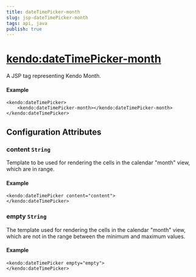 ```yaml
---
title: dateTimePicker-month
slug: jsp-dateTimePicker-month
tags: api, java
publish: true
---
```


# <kendo:dateTimePicker-month>
A JSP tag representing Kendo Month.

#### Example
    <kendo:dateTimePicker>
        <kendo:dateTimePicker-month></kendo:dateTimePicker-month>
    </kendo:dateTimePicker>


## Configuration Attributes


### content `String`

Template to be used for rendering the cells in the calendar "month" view, which are in range.

#### Example
    <kendo:dateTimePicker content="content">
    </kendo:dateTimePicker>



### empty `String`

The template used for rendering the cells in the calendar "month" view, which are not in the range between
the minimum and maximum values.

#### Example
    <kendo:dateTimePicker empty="empty">
    </kendo:dateTimePicker>


